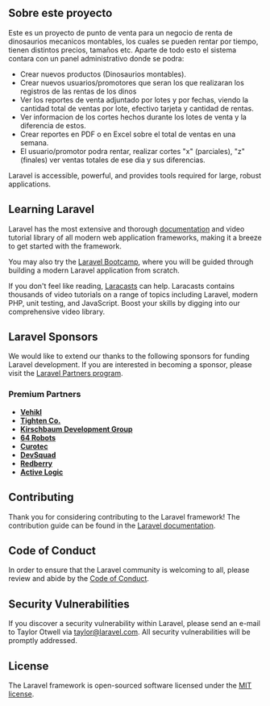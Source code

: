## Sobre este proyecto

Este es un proyecto de punto de venta para un negocio de renta de dinosaurios mecanicos montables, los cuales se pueden rentar por tiempo, tienen distintos precios, tamaños etc. 
Aparte de todo esto el sistema contara con un panel administrativo donde se podra:

- Crear nuevos productos (Dinosaurios montables).
- Crear nuevos usuarios/promotores que seran los que realizaran los registros de las rentas de los dinos
- Ver los reportes de venta adjuntado por lotes y por fechas, viendo la cantidad total de ventas por lote, efectivo tarjeta y cantidad de rentas.
- Ver informacion de los cortes hechos durante los lotes de venta y la diferencia de estos.
- Crear reportes en PDF o en Excel sobre el total de ventas en una semana.
- El usuario/promotor podra rentar, realizar cortes "x" (parciales), "z" (finales) ver ventas totales de ese dia y sus diferencias.


Laravel is accessible, powerful, and provides tools required for large, robust applications.

## Learning Laravel

Laravel has the most extensive and thorough [documentation](https://laravel.com/docs) and video tutorial library of all modern web application frameworks, making it a breeze to get started with the framework.

You may also try the [Laravel Bootcamp](https://bootcamp.laravel.com), where you will be guided through building a modern Laravel application from scratch.

If you don't feel like reading, [Laracasts](https://laracasts.com) can help. Laracasts contains thousands of video tutorials on a range of topics including Laravel, modern PHP, unit testing, and JavaScript. Boost your skills by digging into our comprehensive video library.

## Laravel Sponsors

We would like to extend our thanks to the following sponsors for funding Laravel development. If you are interested in becoming a sponsor, please visit the [Laravel Partners program](https://partners.laravel.com).

### Premium Partners

- **[Vehikl](https://vehikl.com)**
- **[Tighten Co.](https://tighten.co)**
- **[Kirschbaum Development Group](https://kirschbaumdevelopment.com)**
- **[64 Robots](https://64robots.com)**
- **[Curotec](https://www.curotec.com/services/technologies/laravel)**
- **[DevSquad](https://devsquad.com/hire-laravel-developers)**
- **[Redberry](https://redberry.international/laravel-development)**
- **[Active Logic](https://activelogic.com)**

## Contributing

Thank you for considering contributing to the Laravel framework! The contribution guide can be found in the [Laravel documentation](https://laravel.com/docs/contributions).

## Code of Conduct

In order to ensure that the Laravel community is welcoming to all, please review and abide by the [Code of Conduct](https://laravel.com/docs/contributions#code-of-conduct).

## Security Vulnerabilities

If you discover a security vulnerability within Laravel, please send an e-mail to Taylor Otwell via [taylor@laravel.com](mailto:taylor@laravel.com). All security vulnerabilities will be promptly addressed.

## License

The Laravel framework is open-sourced software licensed under the [MIT license](https://opensource.org/licenses/MIT).
